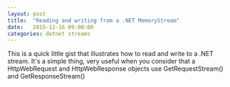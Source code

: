 ```yaml
---
layout: post
title:  "Reading and writing from a .NET MemoryStream"
date:   2015-12-16 09:00:00
categories: dotnet streams 
---
```


This is a quick little gist that illustrates how to read and write to a .NET
stream. It's a simple thing, very useful when you consider that a HttpWebRequest and HttpWebResponse 
objects use GetRequestStream() and GetResponseStream()

<script src="https://gist.github.com/lukemuccillo/06222e67dc96638392a4.js"></script>